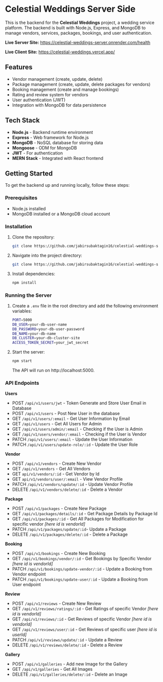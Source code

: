 # Celestial Weddings Server Side

This is the backend for the **Celestial Weddings** project, a wedding service platform. The backend is built with Node.js, Express, and MongoDB to manage vendors, services, packages, bookings, and user authentication.

**Live Server Site:** https://celestial-weddings-server.onrender.com/health

**Live Client Site:** https://celestial-weddings.vercel.app/

## Features

- Vendor management (create, update, delete)
- Package management (create, update, delete packages for vendors)
- Booking management (create and manage bookings)
- Rating and review system for vendors
- User authentication (JWT)
- Integration with MongoDB for data persistence

## Tech Stack

- **Node.js** - Backend runtime environment
- **Express** - Web framework for Node.js
- **MongoDB** - NoSQL database for storing data
- **Mongoose** - ODM for MongoDB
- **JWT** - For authentication
- **MERN Stack** - Integrated with React frontend

## Getting Started

To get the backend up and running locally, follow these steps:

### Prerequisites

- Node.js installed
- MongoDB installed or a MongoDB cloud account

### Installation

1. Clone the repository:
   ```bash
   git clone https://github.com/jabirsubaktagin16/celestial-weddings-server.git
   ```
2. Navigate into the project directory:
   ```bash
   git clone https://github.com/jabirsubaktagin16/celestial-weddings-server.git
   ```
3. Install dependencies:
   ```bash
   npm install
   ```

### Running the Server

1.  Create a `.env` file in the root directory and add the following environment variables:
    ```bash
    PORT=5000
    DB_USER=your-db-user-name
    DB_PASSWORD=your-db-user-password
    DB_NAME=your-db-name
    DB_CLUSTER=your-db-cluster-site
    ACCESS_TOKEN_SECRET=your_jwt_secret
    ```
2.  Start the server:
    ```bash
    npm start
    ```
    The API will run on http://localhost:5000.

### API Endpoints

**Users**

- POST `/api/v1/users/jwt` - Token Generate and Store User Email in Database
- POST `/api/v1/users` - Post New User in the database
- GET `/api/v1/users/:email` - Get User Information by Email
- GET `/api/v1/users` - Get All Users for Admin
- GET `/api/v1/users/admin/:email` - Checking if the User is Admin
- GET `/api/v1/users/vendor/:email` - Checking if the User is Vendor
- PATCH `/api/v1/users/:email` - Update the User Information
- PATCH `/api/v1/users/update-role/:id` - Update the User Role

**Vendor**

- POST `/api/v1/vendors` - Create New Vendor
- GET `/api/v1/vendors` - Get All Vendors
- GET `api/v1/vendors/:id` - Get Vendor by Id
- GET `api/v1/vendors/user/:email` - View Vendor Profile
- PATCH `/api/v1/vendors/update/:id` - Update Vendor Profile
- DELETE `/api/v1/vendors/delete/:id` - Delete a Vendor

**Package**

- POST `/api/v1/packages` - Create New Package
- GET `/api/v1/packages/details/:id` - Get Package Details by Package Id
- GET `/api/v1/packages/:id` - Get All Packages for Modification for specific vendor _[here id is vendorId]_
- PATCH `/api/v1/packages/update/:id`- Update a Package
- DELETE `/api/v1/packages/delete/:id` - Delete a Package

**Booking**

- POST `/api/v1/bookings` - Create New Booking
- GET `/api/v1/bookings/vendor/:id` - Get Bookings by Specific Vendor _[here id is vendorId]_
- PATCH `/api/v1/bookings/update-vendor/:id` - Update a Booking from Vendor endpoint
- PATCH `/api/v1/bookings/update-user/:id` - Update a Booking from User endpoint

**Review**

- POST `/api/v1/reviews` - Create New Review
- GET `/api/v1/reviews/ratings/:id` - Get Ratings of specific Vendor _[here id is vendorId]_
- GET `/api/v1/reviews/:id` - Get Reviews of specific Vendor _[here id is vendorId]_
- GET `/api/v1/reviews/user/:id` - Get Reviews of specific user _[here id is userId]_
- PATCH `/api/v1/reviews/update/:id` - Update a Review
- DELETE `/api/v1/reviews/delete/:id` - Delete a Review

**Gallery**

- POST `/api/v1/galleries` - Add new Image for the Gallery
- GET `/api/v1/galleries` - Get All Images
- DELETE `/api/v1/galleries/delete/:id` - Delete an Image
